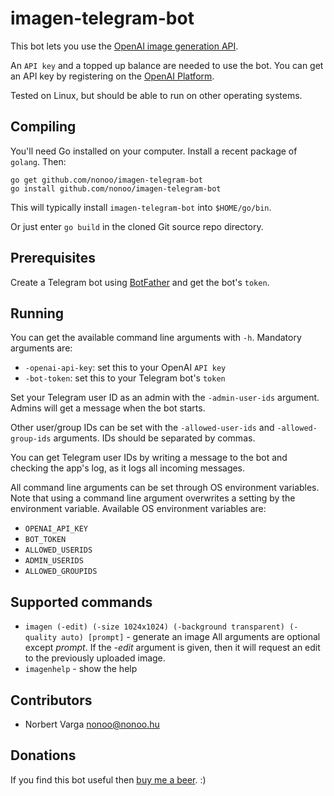 # imagen-telegram-bot

This bot lets you use the
[OpenAI image generation API](https://platform.openai.com/docs/guides/image-generation?image-generation-model=gpt-image-1).

An `API key` and a topped up balance are needed to use the bot. You can get an
API key by registering on the [OpenAI Platform](https://platform.openai.com/).

Tested on Linux, but should be able to run on other operating systems.

## Compiling

You'll need Go installed on your computer. Install a recent package of `golang`.
Then:

```
go get github.com/nonoo/imagen-telegram-bot
go install github.com/nonoo/imagen-telegram-bot
```

This will typically install `imagen-telegram-bot` into `$HOME/go/bin`.

Or just enter `go build` in the cloned Git source repo directory.

## Prerequisites

Create a Telegram bot using [BotFather](https://t.me/BotFather) and get the
bot's `token`.

## Running

You can get the available command line arguments with `-h`.
Mandatory arguments are:

- `-openai-api-key`: set this to your OpenAI `API key`
- `-bot-token`: set this to your Telegram bot's `token`

Set your Telegram user ID as an admin with the `-admin-user-ids` argument.
Admins will get a message when the bot starts.

Other user/group IDs can be set with the `-allowed-user-ids` and
`-allowed-group-ids` arguments. IDs should be separated by commas.

You can get Telegram user IDs by writing a message to the bot and checking
the app's log, as it logs all incoming messages.

All command line arguments can be set through OS environment variables.
Note that using a command line argument overwrites a setting by the environment
variable. Available OS environment variables are:

- `OPENAI_API_KEY`
- `BOT_TOKEN`
- `ALLOWED_USERIDS`
- `ADMIN_USERIDS`
- `ALLOWED_GROUPIDS`

## Supported commands

- `imagen (-edit) (-size 1024x1024) (-background transparent) (-quality auto) [prompt]` - generate an image
  All arguments are optional except *prompt*.
  If the *-edit* argument is given, then it will request an edit to the previously uploaded image.
- `imagenhelp` - show the help

## Contributors

- Norbert Varga [nonoo@nonoo.hu](mailto:nonoo@nonoo.hu)

## Donations

If you find this bot useful then [buy me a beer](https://paypal.me/ha2non). :)
